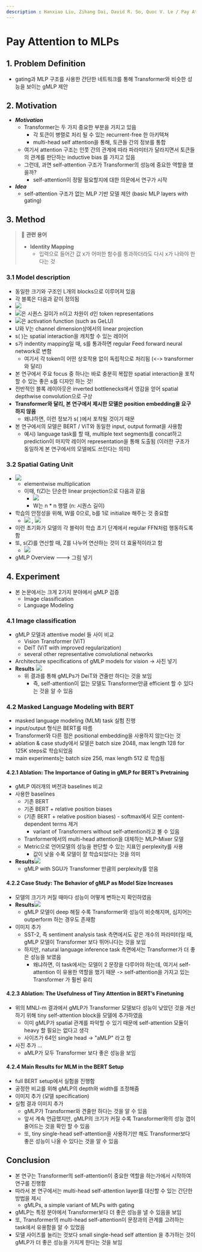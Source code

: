 ```yaml
---
description : Hanxiao Liu, Zihang Dai, David R. So, Quoc V. Le / Pay Attention to MLPs / NeurIPS - 2021
---
```


# Pay Attention to MLPs


## 1. Problem Definition

- gating과 MLP 구조를 사용한 간단한 네트워크를 통해 Transformer와 비슷한 성능을 보이는 gMLP 제안

## 2. Motivation
-   _**Motivation**_
    -   Transformer는 두 가지 중요한 부분을 가지고 있음
        -   각 토큰이 병렬로 처리 될 수 있는 recurrent-free 한 아키텍쳐
        -   multi-head self attention을 통해, 토큰들 간의 정보를 통합
    -   여기서 attention 구조는 인풋 간의 관계에 따라 파라미터가 달라지면서 토큰들의 관계를 판단하는 inductive bias 를 가지고 있음
    -   그런데, 과연 self-attention 구조가 Transformer의 성능에 중요한 역할을 했을까?
        -   self-attention이 정말 필요할지에 대한 의문에서 연구가 시작
 - _**Idea**_ 
    -   self-attention 구조가 없는 MLP 기반 모델 제안 (basic MLP layers with gating)

## 3. Method
>📌 **관련 용어**
>-  **Identity Mapping**  
>    - 입력으로 들어간 값 x가 어떠한 함수를 통과하더라도 다시 x가 나와야 한다는 것

  ### 3.1 Model description
  - 동일한 크기와 구조인 L개의 blocks으로 이루어져 있음    
-   각 블록은 다음과 같이 정의됨
- ![](https://latex.codecogs.com/svg.image?Z&space;=&space;\sigma&space;(XU),&space;\widetilde{Z}&space;=&space;s(Z),&space;Y&space;=&space;\widetilde{Z}V)
- ![](https://latex.codecogs.com/svg.image?X&space;\in&space;\mathbb{R}^{n\times&space;d})은  시퀀스 길이가 n이고 차원이 d인 token representations
-  ![](https://latex.codecogs.com/svg.image?\sigma&space;)은 activation function (such as GeLU)
-  U와 V는 channel dimension상에서의 linear projection
- s( )는 spatial interaction을 캐치할 수 있는 레이어
- s가 indentity mapping일 때, s를 통과하면 regular Feed forward neural network로 변함
  - 여기서 각 token이 어떤 상호작용 없이 독립적으로 처리됨 (<->  transformer 와 달리)
 - 본 연구에서 주요 focus 중 하나는 바로 충분히 복잡한 spatial interaction을 포착할 수 있는 좋은 s를 디자인 하는 것! 
 - 전반적인 블록 레이아웃은 inverted bottlenecks에서 영감을 얻어 spatial depthwise convolution으로 구상
 - **Transformer와 달리, 본 연구에서 제시한 모델은 position embedding을 요구하지 않음**
    - 왜냐하면, 이런 정보가 s( )에서 포착될 것이기 때문
 - 본 연구에서의 모델은 BERT / ViT와 동일한 input, output format을 사용함
    - 예시) language task를 할 때, multiple text segments를 concat하고 prediction이 마지막 레이어 representation을 통해 도출됨 (이러한 구조가 동일하게 본 연구에서의 모델에도 쓰인다는 의미)

### 3.2 Spatial Gating Unit
- ![](https://latex.codecogs.com/svg.image?s(Z)&space;=&space;Z&space;\odot&space;f_{W,b}(Z))
  - elementwise multiplication
   - 이때, f(Z)는 단순한 linear projection으로 다음과 같음 
     -  ![](https://latex.codecogs.com/svg.image?f_{W,b}(Z)&space;=&space;WZ&space;&plus;&space;b)
     - W는 n * n 행렬 (n: 시퀀스 길이)
- 학습의 안정성을 위해, W를 0으로, b를 1로 initialize 해주는 것 중요함
  - ![](https://latex.codecogs.com/svg.image?f_{W,b}(Z)&space;\approx&space;1) , ![](https://latex.codecogs.com/svg.image?s(Z)&space;\approx&space;Z) 
- 이런 초기화가 모델의 각 블럭이 학습 초기 단계에서 regular FFN처럼 행동하도록 함
- 또, s(Z)를 연산할 때, Z를 나누어 연산하는 것이 더 효율적이라고 함
	- ![](https://latex.codecogs.com/svg.image?s(Z)&space;=&space;Z_1&space;\odot&space;f_{W,b}(Z_2))
- gMLP Overview ---> 그림 넣기

## 4. Experiment
- 본 논문에서는 크게 2가지 분야에서 gMLP 검증
	- Image classification
	- Language Modeling

### 4.1 Image classification
- gMLP 모델과 attentive model 들 사이 비교
	- Vision Transformer (ViT)
	- DeiT (ViT with improved regularization)
	- several other representative convolutional networks
- Architecture specifications of gMLP models for vision -> 사진 넣기
- **Results**
	![](https://blog.kakaocdn.net/dn/bicySA/btq6k7MqyPc/ZMSXD6336qnrTgtUfPsoy1/img.png)
	- 위 결과를 통해 gMLPs가 DeiT와 견줄만 하다는 것을 보임
		- 즉, self-attention이 없는 모델도 Transformer만큼 efficient 할 수 있다는 것을 알 수 있음
		
### 4.2   Masked Language Modeling with BERT
- masked language modeling (MLM) task 실험 진행
- input/output 형식은 BERT를 따름
- Transformer와 다른 점은 positional embedding을 사용하지 않는다는 것
- ablation & case study에서 모델은 batch size 2048, max length 128 for 125K steps로 학습되었음
- main experiments는 batch size 256, max length 512 로 학습됨

#### 4.2.1 Ablation:  The Importance of Gating in gMLP for BERT’s Pretraining
- gMLP 여러개의 버전과 baselines 비교
- 사용한 baselines
	- 기존 BERT 
	- 기존 BERT  +  relative position biases
	- (기존 BERT  +  relative position biases) - softmax에서 모든 content-dependent terms 제거 
		-  variant of Transformers without self-attention라고 볼 수 있음
	- Tranformer에서의 multi-head attention을 대체하는 MLP-Mixer 모델
	- Metric으로 언어모델의 성능을 판단할 수 있는 지표인 perplexity를 사용
		- 값이 낮을 수록 모델이 잘 학습되었다는 것을 의미
- **Results**![](https://blog.kakaocdn.net/dn/Kv8U6/btq6kGIDnAE/fmMkEESonK1UBXsAeWFuMK/img.png)
	- gMLP with SGU가 Transformer 만큼의 perplexity를 얻음

#### 4.2.2  Case Study: The Behavior of gMLP as Model Size Increases
- 모델의 크기가 커질 때마다 성능이 어떻게 변하는지 확인하였음
- **Results**![](https://img1.daumcdn.net/thumb/R1280x0/?scode=mtistory2&fname=https%3A%2F%2Fblog.kakaocdn.net%2Fdn%2FxbTHF%2Fbtq6hUHp0Yx%2FAGS2oh5zNLovKErlex6Y9K%2Fimg.png)
  - gMLP 모델이 deep 해질 수록 Transformer와 성능이 비슷해지며, 심지어는 outperform 하는 경우도 존재함
 - 이미지 추가
	 -  SST-2, 즉 sentiment analysis task 측면에서도 같은 개수의 파라미터일 때, gMLP 모델이 Transformer 보다 뛰어나다는 것을 보임
	 - 하지만, natural language inference task 측면에서는 Transformer가 더 좋은 성능을 보였음
		 - 왜냐하면, 이 task에서는 모델이 2 문장을 다루어야 하는데, 여기서 self-attention 이 유용한 역할을 했기 때문 -> self-attention을 가지고 있는 Transformer 가 훨씬 유리



#### 4.2.3 Ablation: The Usefulness of Tiny Attention in BERT’s Finetuning

- 위의 MNLI-m 결과에서 gMLP가 Transformer 모델보다 성능이 낮았던 것을 개선하기 위해 tiny self-attention block을 모델에 추가하였음
	- 이미 gMLP가 spatial 관계를 파악할 수 있기 때문에 self-attention 모듈이 heavy 할 필요는 없다고 생각
	- 사이즈가 64인 single head -> "aMLP" 라고 함
- 사진 추가 ...
	- aMLP가 모두 Transformer 보다 좋은 성능을 보임



#### 4.2.4 Main Results for MLM in the BERT Setup

- full BERT setup에서 실험을 진행함
- 공정한 비교를 위해 gMLP의 depth와 width를 조정해줌
- 이미지 추가 (모델 specification)
- 실험 결과 이미지 추가
	- gMLP가 Transformer와 견줄만 하다는 것을 알 수 있음
	- 앞서 계속 언급했지만, gMLP의 크기가 커질 수록 Transformer와의 성능 갭이 줄어드는 것을 확인 할 수 있음
	- 또, tiny single-head self-attention을 사용하기만 해도 Transformer보다 좋은 성능이 나올 수 있다는 것을 알 수 있음



## Conclusion

- 본 연구는 Transformer의 self-attention이 중요한 역할을 하는가에서 시작하여 연구를 진행함
- 따라서 본 연구에서는 multi-head self-attention layer를 대신할 수 있는 간단한 방법을 제시
	- gMLPs, a simple variant of MLPs with gating
- gMLP는 특정 분야에서 Transformer보다 더 좋은 성능을 낼 수 있음을 보임
- 또, Transformer의 multi-head self-attention이 문장과의 관계를 고려하는 task에서 유용함을 알 수 있었음
- 모델 사이즈를 늘리는 것보다 small single-head self attention 을 추가하는 것이 gMLP가 더 좋은 성능을 가지게 한다는 것을 보임



